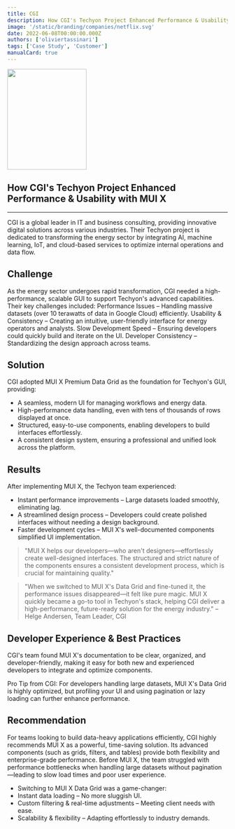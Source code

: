 ```yaml
---
title: CGI
description: How CGI's Techyon Project Enhanced Performance & Usability with MUI X.
image: '/static/branding/companies/netflix.svg'
date: 2022-06-08T00:00:00.000Z
authors: ['oliviertassinari']
tags: ['Case Study', 'Customer']
manualCard: true
---
```


<style>
  #blog-responsive-image {
    height: 230px;
    @media (max-width: 600px) {
      height: 167px;
    }
  }
</style>

<img
    id="blog-responsive-image"
    src="/static/branding/companies/amazon-light.svg"
    alt=""
    height="230"
    width="100"
    style="width: 60%; object-fit: cover; object-position: center; border: 0px;"
  />

## How CGI's Techyon Project Enhanced Performance & Usability with MUI X

---

CGI is a global leader in IT and business consulting, providing innovative digital solutions across various industries. Their Techyon project is dedicated to transforming the energy sector by integrating AI, machine learning, IoT, and cloud-based services to optimize internal operations and data flow.

## Challenge

As the energy sector undergoes rapid transformation, CGI needed a high-performance, scalable GUI to support Techyon's advanced capabilities. Their key challenges included:
Performance Issues – Handling massive datasets (over 10 terawatts of data in Google Cloud) efficiently.
Usability & Consistency – Creating an intuitive, user-friendly interface for energy operators and analysts.
Slow Development Speed – Ensuring developers could quickly build and iterate on the UI.
Developer Consistency – Standardizing the design approach across teams.

## Solution

CGI adopted MUI X Premium Data Grid as the foundation for Techyon's GUI, providing:

- A seamless, modern UI for managing workflows and energy data.
- High-performance data handling, even with tens of thousands of rows displayed at once.
- Structured, easy-to-use components, enabling developers to build interfaces effortlessly.
- A consistent design system, ensuring a professional and unified look across the platform.

## Results

After implementing MUI X, the Techyon team experienced:

- Instant performance improvements – Large datasets loaded smoothly, eliminating lag.
- A streamlined design process – Developers could create polished interfaces without needing a design background.
- Faster development cycles – MUI X's well-documented components simplified UI implementation.

> "MUI X helps our developers—who aren't designers—effortlessly create well-designed interfaces. The structured and strict nature of the components ensures a consistent development process, which is crucial for maintaining quality."

> "When we switched to MUI X's Data Grid and fine-tuned it, the performance issues disappeared—it felt like pure magic.
> MUI X quickly became a go-to tool in Techyon's stack, helping CGI deliver a high-performance, future-ready solution for the energy industry."
> – Helge Andersen, Team Leader, CGI

## Developer Experience & Best Practices

CGI's team found MUI X's documentation to be clear, organized, and developer-friendly, making it easy for both new and experienced developers to integrate and optimize components.

Pro Tip from CGI: For developers handling large datasets, MUI X's Data Grid is highly optimized, but profiling your UI and using pagination or lazy loading can further enhance performance.

## Recommendation

For teams looking to build data-heavy applications efficiently, CGI highly recommends MUI X as a powerful, time-saving solution. Its advanced components (such as grids, filters, and tables) provide both flexibility and enterprise-grade performance.
Before MUI X, the team struggled with performance bottlenecks when handling large datasets without pagination—leading to slow load times and poor user experience.

- Switching to MUI X Data Grid was a game-changer:
- Instant data loading – No more sluggish UI.
- Custom filtering & real-time adjustments – Meeting client needs with ease.
- Scalability & flexibility – Adapting effortlessly to industry demands.
